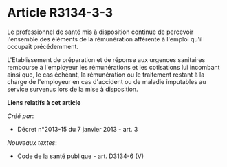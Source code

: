 # Article R3134-3-3

Le professionnel de santé mis à disposition continue de percevoir l'ensemble des éléments de la rémunération afférente à
l'emploi qu'il occupait précédemment.

L'Etablissement de préparation et de réponse aux urgences sanitaires rembourse à l'employeur les rémunérations et les
cotisations lui incombant ainsi que, le cas échéant, la rémunération ou le traitement restant à la charge de l'employeur en
cas d'accident ou de maladie imputables au service survenus lors de la mise à disposition.

**Liens relatifs à cet article**

_Créé par_:

  - Décret n°2013-15 du 7 janvier 2013 - art. 3

_Nouveaux textes_:

  - Code de la santé publique - art. D3134-6 (V)

